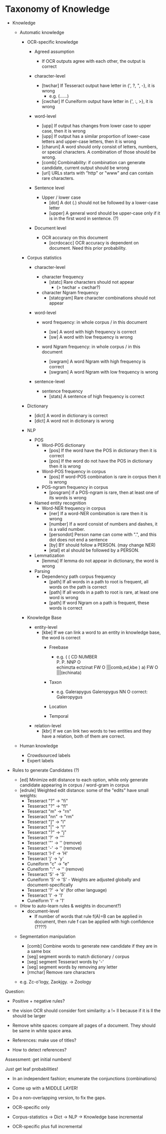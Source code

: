Taxonomy of Knowledge
====

- Knowledge
  - Automatic knowledge
    - OCR-specific knowledge
      - Agreed assumption
        - If OCR outputs agree with each other, the output is correct
      - character-level
        * [twchar] If Tesseract output have letter in {', ?, ", -}, it is wrong
          - e.g. (......)
        * [cwchar] If Cuneiform output have letter in {', :, >}, it is wrong
        
      - word-level
        * [upp] If output has changes from lower case to upper case, then it is wrong
        * [upp] If output has a similar proportion of lower-case letters and upper-case letters, then it is wrong
        * [charuni] A word should only consist of letters, numbers, or special characters. A combination of those should be wrong.
        * [comb] Combinability: if combination can generate candidate, current output should be wrong
        <!-- * [numconf] if Tesseract and Cuneiform output different numbers, Tesseract is correct and Cuneiform is wrong. -->
        * [url] URLs starts with "http" or "www" and can contain rare characters.

      - Sentence level
        - Upper / lower case 
          - [dot] A dot (.) should not be followed by a lower-case letter
          - [upper] A general word should be upper-case only if it is in the first word in sentence. (?)
      - Document level
        - OCR accuracy on this document
          * [ocrdocacc] OCR accuracy is dependent on document. Need this prior probability.

    - Corpus statistics
      - character-level
        - character frequency
          * [statc] Rare characters should not appear 
            - (> twchar + cwchar?)
        - character Ngram frequency
          * [statcgram] Rare character combinations should not appear
      - word-level
        - word frequency: in whole corpus / in this document
            * [sw] A word with high frequency is correct
            * [sw] A word with low frequency is wrong

        - word Ngram frequency: in whole corpus / in this document
          * [swgram] A word Ngram with high frequency is correct
          * [swgram] A word Ngram with low frequency is wrong

      - sentence-level
        - sentence frequency
          * [stats] A sentence of high frequency is correct 
          
    - Dictionary
      * [dict] A word in dictionary is correct
      * [dict] A word not in dictionary is wrong

    - NLP
      - POS
        - Word-POS dictionary
          * [pos] If the word have the POS in dictionary then it is correct
          * [pos] If the word do not have the POS in dictionary then it is wrong
        - Word-POS frequency in corpus
          * [pos] If word-POS combination is rare in corpus then it is wrong
        - POS-ngram frequency in corpus
          * [posgram] if a POS-ngram is rare, then at least one of its words is wrong
      - Named entity recognition
        - Word-NER frequency in corpus
          * [ner] If a word-NER combination is rare then it is wrong
          * [number] If a word consist of numbers and dashes, it is a valid number.
          * [persondot] Person name can come with ".", and this dot does not end a sentence
          * [by] BY should follow a PERSON. (may change NER)
          * [etal] et al should be followed by a PERSON.
      - Lemmatization
        * [lemma] If lemma do not appear in dictionary, the word is wrong
      - Parsing
        - Dependency path corpus frequency
          * [path] If all words in a path to root is frequent, all words on the path is correct
          * [path] If all words in a path to root is rare, at least one word is wrong
          * [path] If word Ngram on a path is frequent, these words is correct
    - Knowledge Base 
      <!-- available at: http://fossilworks.org/bridge.pl -->
      - entity-level
        * [kbe] If we can link a word to an entity in knowledge base, the word is correct
          - Freebase
            - e.g.
                           (               (   CD NUMBER  
                          P.              P.  NNP      O  
                    echimzta        ectzinat   FW      O  |||comb,ed,kbe
                           )              a)   FW      O  |||(echinata)

          - Taxon
            - e.g. 
                Galerapygus     Galeropygus   NN      O
                correct: Galeropygus
          - Location
          - Temporal
      - relation-level
        * [kbr] If we can link two words to two entities and they have a relation, both of them are correct.

  - Human knowledge
    - Crowdsourced labels
    - Expert labels


- Rules to generate Candidates (?)
  * [ed] Minimize edit distance to each option, while only generate candidate appearing in corpus / word-gram in corpus
  * [edrule] Weighted edit distance: some of the "edits" have small weights:
    * Tesseract "?" -> "fi"
    * Tesseract "?" -> "fl"
    * Tesseract "m" -> "rn"
    * Tesseract "nn" -> "rm"
    * Tesseract "]" -> "l"
    * Tesseract "|" -> "l"
    * Tesseract "?" -> "j"
    * Tesseract '?' -> '"'
    * Tesseract '"' -> '' (remove)
    * Tesseract '-' -> '' (remove)
    * Tesseract 'I-I' -> 'H'
    * Tesseract 'j' -> 'y'
    * Cuneiform "c" -> "e"
    * Cuneiform ":" -> '' (remove)
    * Tesseract '5' -> 'S'
    * Cuneiform '5' -> 'S'  - Weights are adjusted globally and document-specifically
    * Tesseract '?' -> 'e' (for other language)
    * Tesseract 'I' -> '1'
    * Cuneiform 'l' -> '1'
  * (How to auto-learn rules & weights in document?)
      - document-level
        - If number of words that rule f(A)=B can be applied in document, then rule f can be applied with high confidence (????)

  - Segmentation manipulation
    * [comb] Combine words to generate new candidate if they are in a same box
    * [seg] segment words to match dictionary / corpus
    * [seg] segment Tesseract words by '-'
    * [seg] segment words by removing any letter
    * [rmchar] Remove rare characters


  - e.g. Zc-o'logy, Zaokjgy. -> Zoology

Question: 
- Positive + negative rules?

- the vision OCR should consider font similarity: a != ll because if it is ll the should be larger
- Remove white spaces: compare all pages of a document. They should be same in white space area. 

- References: make use of titles?
- How to detect references?
 
Assessment: get initial numbers!

Just get leaf probabilities!

- In an independent fashion; enumerate the conjunctions (combinations)
- Come up with a MIDDLE LAYER!

- Do a non-overlapping version, to fix the gaps.

- OCR-specific only
- Corpus-statistics -> Dict -> NLP -> Knowledge base incremental
- OCR-specific plus full incremental
